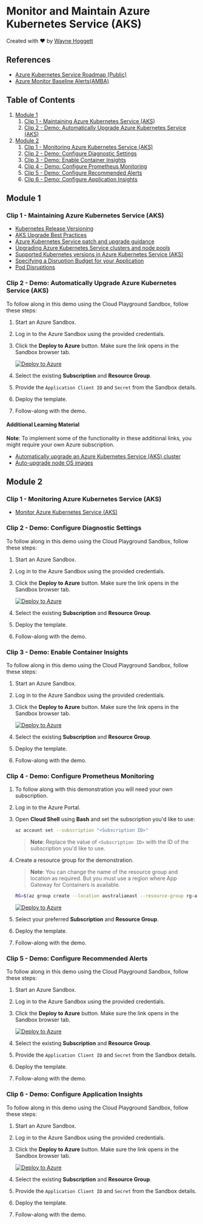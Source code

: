# Monitor and Maintain Azure Kubernetes Service (AKS)

Created with ❤️ by [Wayne Hoggett](https://github.com/WayneHoggett-ACG/)

## References

- [Azure Kubernetes Service Roadmap (Public)](https://aka.ms/aks/roadmap)
- [Azure Monitor Baseline Alerts(AMBA)](https://aka.ms/amba)

## Table of Contents

1. [Module 1](#module-1)
    1. [Clip 1 - Maintaining Azure Kubernetes Service (AKS)](#clip-1---maintaining-azure-kubernetes-service-aks)
    1. [Clip 2 - Demo: Automatically Upgrade Azure Kubernetes Service (AKS)](#clip-2---demo-automatically-upgrade-azure-kubernetes-service-aks)
1. [Module 2](#module-2)
    1. [Clip 1 - Monitoring Azure Kubernetes Service (AKS)](#clip-1---monitoring-azure-kubernetes-service-aks)
    1. [Clip 2 - Demo: Configure Diagnostic Settings](#clip-2---demo-configure-diagnostic-settings)
    1. [Clip 3 - Demo: Enable Container Insights](#clip-3---demo-enable-container-insights)
    1. [Clip 4 - Demo: Configure Prometheus Monitoring](#clip-4---demo-configure-prometheus-monitoring)
    1. [Clip 5 - Demo: Configure Recommended Alerts](#clip-5---demo-configure-recommended-alerts)
    1. [Clip 6 - Demo: Configure Application Insights](#clip-6---demo-configure-application-insights)

## Module 1

### Clip 1 - Maintaining Azure Kubernetes Service (AKS)

- [Kubernetes Release Versioning](https://github.com/kubernetes/sig-release/blob/master/release-engineering/versioning.md)
- [AKS Upgrade Best Practices](https://learn.microsoft.com/azure/architecture/operator-guides/aks/aks-upgrade-practices)
- [Azure Kubernetes Service patch and upgrade guidance](https://learn.microsoft.com/azure/architecture/operator-guides/aks/aks-upgrade-practices)
- [Upgrading Azure Kubernetes Service clusters and node pools](https://learn.microsoft.com/azure/aks/upgrade)
- [Supported Kubernetes versions in Azure Kubernetes Service (AKS)](https://learn.microsoft.com/azure/aks/supported-kubernetes-versions)
- [Specifying a Disruption Budget for your Application](https://kubernetes.io/docs/tasks/run-application/configure-pdb/)
- [Pod Disruptions](https://kubernetes.io/docs/concepts/workloads/pods/disruptions/ )

### Clip 2 - Demo: Automatically Upgrade Azure Kubernetes Service (AKS)

To follow along in this demo using the Cloud Playground Sandbox, follow these steps:

1. Start an Azure Sandbox.
1. Log in to the Azure Sandbox using the provided credentials.
1. Click the **Deploy to Azure** button. Make sure the link opens in the Sandbox browser tab.

    [![Deploy to Azure](https://aka.ms/deploytoazurebutton)](https://portal.azure.com/#create/Microsoft.Template/uri/https%3A%2F%2Fraw.githubusercontent.com%2Fpluralsight-cloud%2Faks-monitor-maintain%2Frefs%2Fheads%2Fmain%2F1.2%2Fmain.json)

1. Select the existing **Subscription** and **Resource Group**.
1. Provide the `Application Client ID` and `Secret` from the Sandbox details.
1. Deploy the template.
1. Follow-along with the demo.

#### Additional Learning Material

**Note**: To implement some of the functionality in these additional links, you might require your own Azure subscription.

- [Automatically upgrade an Azure Kubernetes Service (AKS) cluster](https://learn.microsoft.com/azure/aks/auto-upgrade-cluster)
- [Auto-upgrade node OS images](https://learn.microsoft.com/azure/aks/auto-upgrade-node-os-image?tabs=azure-cli)

## Module 2

### Clip 1 - Monitoring Azure Kubernetes Service (AKS)

- [Monitor Azure Kubernetes Service (AKS)](https://learn.microsoft.com/azure/aks/monitor-aks)

### Clip 2 - Demo: Configure Diagnostic Settings

To follow along in this demo using the Cloud Playground Sandbox, follow these steps:

1. Start an Azure Sandbox.
1. Log in to the Azure Sandbox using the provided credentials.
1. Click the **Deploy to Azure** button. Make sure the link opens in the Sandbox browser tab.

    [![Deploy to Azure](https://aka.ms/deploytoazurebutton)](https://portal.azure.com/#create/Microsoft.Template/uri/https%3A%2F%2Fraw.githubusercontent.com%2Fpluralsight-cloud%2Faks-monitor-maintain%2Frefs%2Fheads%2Fmain%2F2.2%2Fmain.json)

1. Select the existing **Subscription** and **Resource Group**.
1. Deploy the template.
1. Follow-along with the demo.

### Clip 3 - Demo: Enable Container Insights

To follow along in this demo using the Cloud Playground Sandbox, follow these steps:

1. Start an Azure Sandbox.
1. Log in to the Azure Sandbox using the provided credentials.
1. Click the **Deploy to Azure** button. Make sure the link opens in the Sandbox browser tab.

    [![Deploy to Azure](https://aka.ms/deploytoazurebutton)](https://portal.azure.com/#create/Microsoft.Template/uri/https%3A%2F%2Fraw.githubusercontent.com%2Fpluralsight-cloud%2Faks-monitor-maintain%2Frefs%2Fheads%2Fmain%2F2.3%2Fmain.json)

1. Select the existing **Subscription** and **Resource Group**.
1. Deploy the template.
1. Follow-along with the demo.

### Clip 4 - Demo: Configure Prometheus Monitoring

1. To follow along with this demonstration you will need your own subscription.
1. Log in to the Azure Portal.
1. Open **Cloud Shell** using **Bash** and set the subscription you'd like to use:

    ```bash
    az account set --subscription "<Subscription ID>"
    ```

    >**Note**: Replace the value of `<Subscription ID>` with the ID of the subscription you'd like to use.

1. Create a resource group for the demonstration.

    > **Note**: You can change the name of the resource group and location as required. But you must use a region where App Gateway for Containers is available.

    ```bash
    RG=$(az group create --location australiaeast --resource-group rg-appgw-for-containers --query name --output tsv)
    ```

    [![Deploy to Azure](https://aka.ms/deploytoazurebutton)](https://portal.azure.com/#create/Microsoft.Template/uri/https%3A%2F%2Fraw.githubusercontent.com%2Fpluralsight-cloud%2Faks-monitor-maintain%2Frefs%2Fheads%2Fmain%2F2.4%2Fmain.json)

1. Select your preferred **Subscription** and **Resource Group**.
1. Deploy the template.
1. Follow-along with the demo.

### Clip 5 - Demo: Configure Recommended Alerts

To follow along in this demo using the Cloud Playground Sandbox, follow these steps:

1. Start an Azure Sandbox.
1. Log in to the Azure Sandbox using the provided credentials.
1. Click the **Deploy to Azure** button. Make sure the link opens in the Sandbox browser tab.

    [![Deploy to Azure](https://aka.ms/deploytoazurebutton)](https%3A%2F%2Fraw.githubusercontent.com%2Fpluralsight-cloud%2Faks-monitor-maintain%2Frefs%2Fheads%2Fmain%2F2.5%2Fmain.json)

1. Select the existing **Subscription** and **Resource Group**.
1. Provide the `Application Client ID` and `Secret` from the Sandbox details.
1. Deploy the template.
1. Follow-along with the demo.

### Clip 6 - Demo: Configure Application Insights

To follow along in this demo using the Cloud Playground Sandbox, follow these steps:

1. Start an Azure Sandbox.
1. Log in to the Azure Sandbox using the provided credentials.
1. Click the **Deploy to Azure** button. Make sure the link opens in the Sandbox browser tab.

    [![Deploy to Azure](https://aka.ms/deploytoazurebutton)](https://portal.azure.com/#create/Microsoft.Template/uri/https%3A%2F%2Fraw.githubusercontent.com%2Fpluralsight-cloud%2Faks-monitor-maintain%2Frefs%2Fheads%2Fmain%2F2.6%2Fmain.json)

1. Select the existing **Subscription** and **Resource Group**.
1. Provide the `Application Client ID` and `Secret` from the Sandbox details.
1. Deploy the template.
1. Follow-along with the demo.
